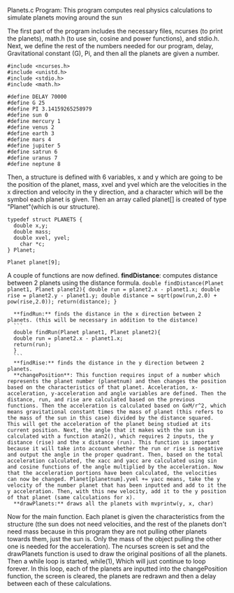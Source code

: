 Planets.c Program:
This program computes real physics calculations to simulate planets moving around the sun

  The first part of the program includes the necessary files, ncurses (to print the planets), math.h (to use sin, cosine and power functions), and stdio.h. Next, we define the rest of the numbers needed for our program, delay, Gravitational constant (G), Pi, and then all the planets are given a number. 
   ```
  #include <ncurses.h>
  #include <unistd.h> 
  #include <stdio.h>
  #include <math.h>

  #define DELAY 70000
  #define G 25
  #define PI 3.14159265258979
  #define sun 0
  #define mercury 1
  #define venus 2
  #define earth 3
  #define mars 4
  #define jupiter 5
  #define satrun 6
  #define uranus 7
  #define neptune 8
  ```
  
  
  Then, a structure is defined with 6 variables, x and y which are going to be the position of the planet, mass, xvel and yvel which are the velocities in the x direction and velocity in the y direction, and a character which will be the symbol each planet is given. Then an array called planet[] is created of type "Planet"(which is our structure). 
  ```
typedef struct PLANETS {
    double x,y;
    double mass;
    double xvel, yvel;
	  char *c; 
} Planet;

Planet planet[9];
  ```
 
  A couple of functions are now defined. 
      **findDistance**: computes distance between 2 planets using the distance formula.
      ```
      double findDistance(Planet planet1, Planet planet2){
      double run = planet2.x - planet1.x;
      double rise = planet2.y - planet1.y;
      double distance = sqrt(pow(run,2.0) + pow(rise,2.0));
      return(distance);
      }
      ```
      
      **findRun:** finds the distance in the x direction between 2 planets. (this will be necessary in addition to the distance)
      ```
      double findRun(Planet planet1, Planet planet2){
      double run = planet2.x - planet1.x;
      return(run);
      }
      ```
      **findRise:** finds the distance in the y direction between 2 planets.
      **changePosition**: This function requires input of a number which represents the planet number (planetnum) and then changes the position based on the characteristics of that planet. Acceleration, x-acceleration, y-acceleration and angle variables are defined. Then the distance, run, and rise are calculated based on the previous functions. Then the acceleration is calculated based on GxM/r^2, which means gravitational constant times the mass of planet (this refers to the mass of the sun in this case) divided by the distance squared. This will get the acceleration of the planet being studied at its current position. Next, the angle that it makes with the sun is calculated with a function atan2(), which requires 2 inputs, the y distance (rise) and the x distance (run). This function is important because it will take into account whether the run or rise is negative and output the angle in the proper quadrant. Then, based on the total acceleration calculated, the xacc and yacc are calculated using sin and cosine functions of the angle multiplied by the acceleration. Now that the acceleration portions have been calculated, the velocities can now be changed. Planet[planetnum].yvel += yacc means, take the y velocity of the number planet that has been inputted and add to it the y acceleration. Then, with this new velocity, add it to the y position of that planet (same calculations for x). 
      **drawPlanets:** draws all the planets with mvprintw(y, x, char)
      
  Now for the main function. Each planet is given the characteristics from the structure (the sun does not need velocities, and the rest of the planets don't need mass because in this program they are not pulling other planets towards them, just the sun is. Only the mass of the object pulling the other one is needed for the acceleration). The ncurses screen is set and the drawPlanets function is used to draw the original positions of all the planets. Then a while loop is started, while(1), Which will just continue to loop forever. In this loop, each of the planets are inputted into the changePosition function, the screen is cleared, the planets are redrawn and then a delay between each of these calculations. 

      
